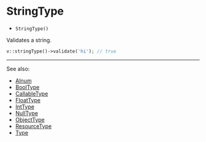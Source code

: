 # StringType

- `StringType()`

Validates a string.

```php
v::stringType()->validate('hi'); // true
```

***
See also:

  * [Alnum](Alnum.md)
  * [BoolType](BoolType.md)
  * [CallableType](CallableType.md)
  * [FloatType](FloatType.md)
  * [IntType](IntType.md)
  * [NullType](NullType.md)
  * [ObjectType](ObjectType.md)
  * [ResourceType](ResourceType.md)
  * [Type](Type.md)
